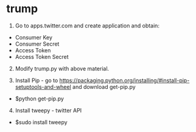 # trump

1. Go to apps.twitter.com and create application and obtain:
  - Consumer Key
  - Consumer Secret
  - Access Token
  - Access Token Secret

2. Modify trump.py with above material.

3. Install Pip - go to https://packaging.python.org/installing/#install-pip-setuptools-and-wheel and download get-pip.py
  - $python get-pip.py
  
4. Install tweepy - twitter API
  - $sudo install tweepy
